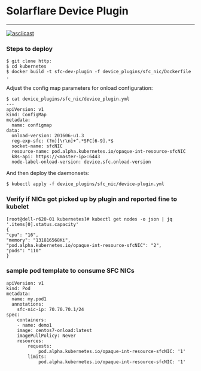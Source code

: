 # Solarflare Device Plugin
---------------------------

[![asciicast](https://asciinema.org/a/YJ53xGKmiQiR98yHvenQV4HX6.png)](https://asciinema.org/a/YJ53xGKmiQiR98yHvenQV4HX6)

### Steps to deploy
    $ git clone http:
    $ cd kubernetes
    $ docker build -t sfc-dev-plugin -f device_plugins/sfc_nic/Dockerfile .
 Adjust the config map parameters for onload configuration:

    $ cat device_plugins/sfc_nic/device_plugin.yml
    ---
    apiVersion: v1
    kind: ConfigMap
    metadata:
      name: configmap
    data:
      onload-version: 201606-u1.3
      reg-exp-sfc: (?m)[\r\n]+^.*SFC[6-9].*$
      socket-name: sfcNIC
      resource-name: pod.alpha.kubernetes.io/opaque-int-resource-sfcNIC
      k8s-api: https://<master-ip>:6443
      node-label-onload-version: device.sfc.onload-version
  And then deploy the daemonsets:

    $ kubectl apply -f device_plugins/sfc_nic/device-plugin.yml


### Verify if NICs got picked up by plugin and reported fine to kubelet

    [root@dell-r620-01 kubernetes]# kubectl get nodes -o json | jq     '.items[0].status.capacity'
    {
    "cpu": "16",
    "memory": "131816568Ki",
    "pod.alpha.kubernetes.io/opaque-int-resource-sfcNIC": "2",
    "pods": "110"
    }

### sample pod template to consume SFC NICs
    apiVersion: v1
    kind: Pod
    metadata:
      name: my.pod1
      annotations:
        sfc-nic-ip: 70.70.70.1/24
    spec:
        containers:
        - name: demo1
        image: centos7-onload:latest
        imagePullPolicy: Never
        resources:
            requests:
                pod.alpha.kubernetes.io/opaque-int-resource-sfcNIC: '1'
            limits:
                pod.alpha.kubernetes.io/opaque-int-resource-sfcNIC: '1'

